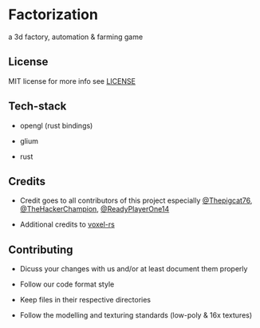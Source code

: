 # Factorization

a 3d factory, automation & farming game

## License

MIT license for more info see [LICENSE](https://github.com/MuffinGroup/Factorization/blob/main/LICENSE)

## Tech-stack

- opengl (rust bindings)

- glium

- rust

## Credits

- Credit goes to all contributors of this project especially [@Thepigcat76](https://github.com/Thepigcat76), [@TheHackerChampion](https://github.com/TheHackerChampion), [@ReadyPlayerOne14](https://github.com/ReadyPlayerOne14)

- Additional credits to [voxel-rs](https://github.com/Technici4n/voxel-rs)

## Contributing

- Dicuss your changes with us and/or at least document them properly

- Follow our code format style

- Keep files in their respective directories

- Follow the modelling and texturing standards (low-poly & 16x textures)
